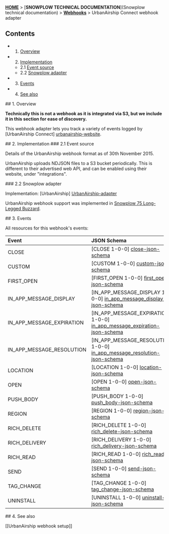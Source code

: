 <a name="top" />

[**HOME**](Home) > [**SNOWPLOW TECHNICAL DOCUMENTATION**](Snowplow technical documentation) > [**Webhooks**](Webhooks) > UrbanAirship Connect webhook adapter

## Contents

- 1. [Overview](#overview)
- 2. [Implementation](#implementation)
  - 2.1 [Event source](#source)
  - 2.2 [Snowplow adapter](#adapter)
- 3. [Events](#events)
- 4. [See also](#see-also)

<a name="overview" />
## 1. Overview

**Technically this is not a webhook as it is integrated via S3, but we include it in this section for ease of discovery.**

This webhook adapter lets you track a variety of events logged by [UrbanAirship  Connect] [urbanairship-website].

<a name="implementation" />
## 2. Implementation

<a name="source" />
### 2.1 Event source

Details of the UrbanAirship webhook format as of 30th November 2015.

UrbanAirship uploads NDJSON files to a S3 bucket periodically. This is different to their advertised web API, and can be enabled using their website, under "integrations".

<a name="adapter" />
### 2.2 Snowplow adapter

Implementation: [UrbanAirship] [UrbanAirship-adapter]

UrbanAirship webhook support was implemented in [Snowplow 75 Long-Legged Buzzard][snowplow-release].

<a name="events" />
## 3. Events

All resources for this webhook's events:

| **Event**                   | **JSON Schema**                                                             | **JSON Paths**                                                           | **Redshift Table**                                                                  |
|:----------------------------|:----------------------------------------------------------------------------|:-------------------------------------------------------------------------|:------------------------------------------------------------------------------------|
| CLOSE                       | [CLOSE 1-0-0] [close-json-schema]                                           | [close_1.json] [close-json-paths]                                        | [com_urbanairship_close_1.sql] [close-sql]                                          |
| CUSTOM                      | [CUSTOM 1-0-0] [custom-json-schema]                                         | [custom_1.json] [custom-json-paths]                                      | [com_urbanairship_custom_1.sql] [custom-sql]                                        |
| FIRST_OPEN                  | [FIRST_OPEN 1-0-0] [first_open-json-schema]                                 | [first_open_1.json] [first_open-json-paths]                              | [com_urbanairship_first_open_1.sql] [first_open-sql]                                |
| IN_APP_MESSAGE_DISPLAY      | [IN_APP_MESSAGE_DISPLAY 1-0-0] [in_app_message_display-json-schema]         | [in_app_message_display_1.json] [in_app_message_display-json-paths]      | [com_urbanairship_in_app_message_display_1.sql] [in_app_message_display-sql]        |
| IN_APP_MESSAGE_EXPIRATION   | [IN_APP_MESSAGE_EXPIRATION 1-0-0] [in_app_message_expiration-json-schema]   | [in_app_message_expiration_1.json] [in_app_message_expiration-json-paths]| [com_urbanairship_in_app_message_expiration_1.sql] [in_app_message_expiration-sql]  |
| IN_APP_MESSAGE_RESOLUTION   | [IN_APP_MESSAGE_RESOLUTION 1-0-0] [in_app_message_resolution-json-schema]   | [in_app_message_resolution_1.json] [in_app_message_resolution-json-paths]| [com_urbanairship_in_app_message_resolution_1.sql] [in_app_message_resolution-sql]  |
| LOCATION                    | [LOCATION 1-0-0] [location-json-schema]                                     | [location_1.json] [location-json-paths]                                  | [com_urbanairship_location_1.sql] [location-sql]                                    |
| OPEN                        | [OPEN 1-0-0] [open-json-schema]                                             | [open_1.json] [open-json-paths]                                          | [com_urbanairship_open_1.sql] [open-sql]                                            |
| PUSH_BODY                   | [PUSH_BODY 1-0-0] [push_body-json-schema]                                   | [push_body_1.json] [push_body-json-paths]                                | [com_urbanairship_push_body_1.sql] [push_body-sql]                                  |
| REGION                      | [REGION 1-0-0] [region-json-schema]                                         | [region_1.json] [region-json-paths]                                      | [com_urbanairship_region_1.sql] [region-sql]                                        |
| RICH_DELETE                 | [RICH_DELETE 1-0-0] [rich_delete-json-schema]                               | [rich_delete_1.json] [rich_delete-json-paths]                            | [com_urbanairship_rich_delete_1.sql] [rich_delete-sql]                              |
| RICH_DELIVERY               | [RICH_DELIVERY 1-0-0] [rich_delivery-json-schema]                           | [rich_delivery_1.json] [rich_delivery-json-paths]                        | [com_urbanairship_rich_delivery_1.sql] [rich_delivery-sql]                          |
| RICH_READ                   | [RICH_READ 1-0-0] [rich_read-json-schema]                                   | [rich_read_1.json] [rich_read-json-paths]                                | [com_urbanairship_rich_read_1.sql] [rich_read-sql]                                  |
| SEND                        | [SEND 1-0-0] [send-json-schema]                                             | [send_1.json] [send-json-paths]                                          | [com_urbanairship_send_1.sql] [send-sql]                                            |
| TAG_CHANGE                  | [TAG_CHANGE 1-0-0] [tag_change-json-schema]                                 | [tag_change_1.json] [tag_change-json-paths]                              | [com_urbanairship_tag_change_1.sql] [tag_change-sql]                                |
| UNINSTALL                   | [UNINSTALL 1-0-0] [uninstall-json-schema]                                   | [uninstall_1.json] [uninstall-json-paths]                                | [com_urbanairship_uninstall_1.sql] [uninstall-sql]                                  |


<a name="see-also" />
## 4. See also

[[UrbanAirship webhook setup]]

[urbanairship-website]: http://https://www.urbanairship.com/

[UrbanAirship-adapter]: https://github.com/snowplow/snowplow/blob/master/3-enrich/scala-common-enrich/src/main/scala/com.snowplowanalytics.snowplow.enrich/common/adapters/registry/UrbanAirshipAdapter.scala
[snowplow-release]: http://snowplowanalytics.com/blog/2015/12/04/snowplow-r75-long-legged-buzzard-released

[close-json-paths]: https://github.com/snowplow/snowplow/tree/master/4-storage/redshift-storage/jsonpaths/com.urbanairship.connect/close_1.json
[close-json-schema]: https://github.com/snowplow/iglu-central/tree/master/schemas/com.urbanairship.connect/close/jsonschema/1-0-0
[close-sql]: https://github.com/snowplow/snowplow/tree/master/4-storage/redshift-storage/sql/com.urbanairship.connect/close_1.sql

[custom-json-schema]: https://github.com/snowplow/iglu-central/tree/master/schemas/com.urbanairship.connect/custom/jsonschema/1-0-0
[custom-json-paths]: https://github.com/snowplow/snowplow/tre0.9.11e/master/4-storage/redshift-storage/jsonpaths/com.urbanairship.connect/custom_1.json
[custom-sql]: https://github.com/snowplow/snowplow/tree/master/4-storage/redshift-storage/sql/com.urbanairship.connect/custom_1.sql

[first_open-json-schema]: https://github.com/snowplow/iglu-central/tree/master/schemas/com.urbanairship.connect/first_open/jsonschema/1-0-0
[first_open-json-paths]: https://github.com/snowplow/snowplow/tree/master/4-storage/redshift-storage/jsonpaths/com.urbanairship.connect/first_open_1.json
[first_open-sql]: https://githuopen-json-pathsbpathsb.com/snowplow/snowplow/tree/master/4-storage/redshift-storage/sql/com.urbanairship.connect/first_open_1.sql

[in_app_message_display-json-schema]: https://github.com/snowplow/iglu-central/tree/master/schemas/com.urbanairship.connect/in_app_message_display/jsonschema/1-0-0
[in_app_message_display-json-paths]: https://github.com/snowplow/snowplow/tree/master/4-storage/redshift-storage/jsonpaths/com.urbanairship.connect/in_app_message_display_1.json
[in_app_message_display-sql]: https://github.com/snowplow/snowplow/tree/master/4-storage/redshift-storage/sql/com.urbanairship.connect/in_app_message_display_1.sql

[in_app_message_expiration-json-schema]: https://github.com/snowplow/iglu-central/tree/master/schemas/com.urbanairship.connect/in_app_message_expiration/jsonschema/1-0-0
[in_app_message_expiration-json-paths]: https://github.unsubscribe-json-pathscom/snowplow/snowplow/tree/master/4-storage/redshift-storage/jsonpaths/com.urbanairship.connect/in_app_message_expiration_1.json
[in_app_message_expiration-sql]: https://github.com/snowplow/snowplow/tree/master/4-storage/redshift-storage/sql/com.urbanairship.connect/in_app_message_expiration_1.sql

[in_app_message_resolution-json-schema]: https://github.com/snowplow/iglu-central/tree/master/schemas/com.urbanairship.connect/in_app_message_resolution/jsonschema/1-0-0
[in_app_message_resolution-json-paths]: https://github.com/snowplow/snowplow/tree/master/4-storage/redshift-storage/jsonpaths/com.urbanairship.connect/in_app_message_resolution_1.json
[in_app_message_resolution-sql]: https://github.com/snowplow/snowplow/tree/master/4-storage/redshift-storage/sql/com.urbanairship.connect/in_app_message_resolution_1.sql

[location-json-schema]: https://github.com/snowplow/iglu-central/tree/master/schemas/com.urbanairship.connect/location/jsonschema/1-0-0
[location-json-paths]: https://github.com/snowplow/snowplow/tree/master/4-storage/redshift-storage/jsonpaths/com.urbanairship.connect/location_1.json
[location-sql]: https://github.com/snowplow/snowplow/tree/master/4-storage/redshift-storage/sql/com.urbanairship.connect/location_1.sql

[open-json-schema]: https://github.com/snowplow/iglu-central/tree/master/schemas/com.urbanairship.connect/open/jsonschema/1-0-0
[open-json-paths]: https://github.com/snowplow/snowplow/tree/master/4-storage/redshift-storage/jsonpaths/com.urbanairship.connect/open_1.json
[open-sql]: https://github.com/snowplow/snowplow/tree/master/4-storage/redshift-storage/sql/com.urbanairship.connect/open_1.sql

[push_body-json-schema]: https://github.com/snowplow/iglu-central/tree/master/schemas/com.urbanairship.connect/push_body/jsonschema/1-0-0
[push_body-json-paths]: https://github.com/snowplow/snowplow/tree/master/4-storage/redshift-storage/jsonpaths/com.urbanairship.connect/push_body_1.json
[push_body-sql]: https://github.com/snowplow/snowplow/tree/master/4-storage/redshift-storage/sql/com.urbanairship.connect/push_body_1.sql

[region-json-schema]: https://github.com/snowplow/iglu-central/tree/master/schemas/com.urbanairship.connect/region/jsonschema/1-0-0
[region-json-paths]: https://github.com/snowplow/snowplow/tree/master/4-storage/redshift-storage/jsonpaths/com.urbanairship.connect/region_1.json
[region-sql]: https://github.com/snowplow/snowplow/tree/master/4-storage/redshift-storage/sql/com.urbanairship.connect/region_1.sql

[rich_delete-json-schema]: https://github.com/snowplow/iglu-central/tree/master/schemas/com.urbanairship.connect/rich_delete/jsonschema/1-0-0
[rich_delete-json-paths]: https://github.com/snowplow/snowplow/tree/master/4-storage/redshift-storage/jsonpaths/com.urbanairship.connect/rich_delete_1.json
[rich_delete-sql]: https://github.com/snowplow/snowplow/tree/master/4-storage/redshift-storage/sql/com.urbanairship.connect/rich_delete_1.sql

[rich_delivery-json-schema]: https://github.com/snowplow/iglu-central/tree/master/schemas/com.urbanairship.connect/rich_delivery/jsonschema/1-0-0
[rich_delivery-json-paths]: https://github.com/snowplow/snowplow/tree/master/4-storage/redshift-storage/jsonpaths/com.urbanairship.connect/rich_delivery_1.json
[rich_delivery-sql]: https://github.com/snowplow/snowplow/tree/master/4-storage/redshift-storage/sql/com.urbanairship.connect/rich_delivery_1.sql

[rich_read-json-schema]: https://github.com/snowplow/iglu-central/tree/master/schemas/com.urbanairship.connect/rich_read/jsonschema/1-0-0
[rich_read-json-paths]: https://github.com/snowplow/snowplow/tree/master/4-storage/redshift-storage/jsonpaths/com.urbanairship.connect/rich_read_1.json
[rich_read-sql]: https://github.com/snowplow/snowplow/tree/master/4-storage/redshift-storage/sql/com.urbanairship.connect/rich_read_1.sql

[send-json-schema]: https://github.com/snowplow/iglu-central/tree/master/schemas/com.urbanairship.connect/send/jsonschema/1-0-0
[send-json-paths]: https://github.com/snowplow/snowplow/tree/master/4-storage/redshift-storage/jsonpaths/com.urbanairship.connect/send_1.json
[send-sql]: https://github.com/snowplow/snowplow/tree/master/4-storage/redshift-storage/sql/com.urbanairship.connect/send_1.sql

[tag_change-json-schema]: https://github.com/snowplow/iglu-central/tree/master/schemas/com.urbanairship.connect/tag_change/jsonschema/1-0-0
[tag_change-json-paths]: https://github.com/snowplow/snowplow/tree/master/4-storage/redshift-storage/jsonpaths/com.urbanairship.connect/tag_change_1.json
[tag_change-sql]: https://github.com/snowplow/snowplow/tree/master/4-storage/redshift-storage/sql/com.urbanairship.connect/tag_change_1.sql

[uninstall-json-schema]: https://github.com/snowplow/iglu-central/tree/master/schemas/com.urbanairship.connect/uninstall/jsonschema/1-0-0
[uninstall-json-paths]: https://github.com/snowplow/snowplow/tree/master/4-storage/redshift-storage/jsonpaths/com.urbanairship.connect/uninstall_1.json
[uninstall-sql]: https://github.com/snowplow/snowplow/tree/master/4-storage/redshift-storage/sql/com.urbanairship.connect/uninstall_1.sql
